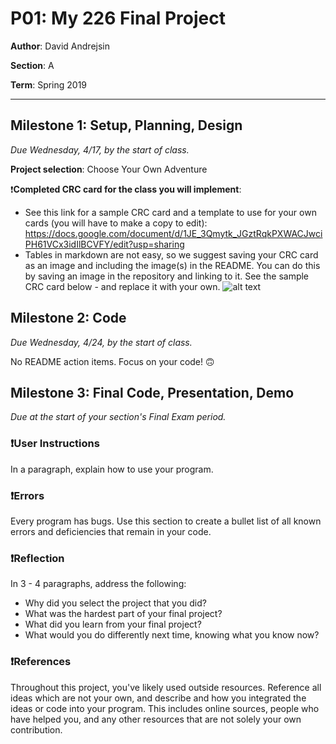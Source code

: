 # P01: My 226 Final Project

**Author**: David Andrejsin

**Section**: A

**Term**: Spring 2019

---

## Milestone 1: Setup, Planning, Design
*Due Wednesday, 4/17, by the start of class.*

**Project selection**: Choose Your Own Adventure

❗️**Completed CRC card for the class you will implement**:
  - See this link for a sample CRC card and a template to
  use for your own cards (you will have to make a copy to edit): https://docs.google.com/document/d/1JE_3Qmytk_JGztRqkPXWACJwciPH61VCx3idIlBCVFY/edit?usp=sharing
  - Tables in markdown are not easy, so we suggest saving your CRC card
  as an image and including the image(s) in the README. You can do this
  by saving an image in the repository and linking to it. See the sample CRC card below - and replace it with your own.
![alt text](image/Class.PNG "My own class")


## Milestone 2: Code
*Due Wednesday, 4/24, by the start of class.*

No README action items. Focus on your code! 🙃


## Milestone 3: Final Code, Presentation, Demo
*Due at the start of your section's Final Exam period.*

### ❗️User Instructions
In a paragraph, explain how to use your program.

### ❗️Errors
Every program has bugs. Use this section to create a bullet list of
all known errors and deficiencies that remain in your code.

### ❗️Reflection
In 3 - 4 paragraphs, address the following:
- Why did you select the project that you did?
- What was the hardest part of your final project?
- What did you learn from your final project?
- What would you do differently next time, knowing what you know now?

### ❗️References
Throughout this project, you've likely used outside resources.
Reference all ideas which are not your own, and describe and
how you integrated the ideas or code into your program. This includes
online sources, people who have helped you, and any other resources that
are not solely your own contribution.

